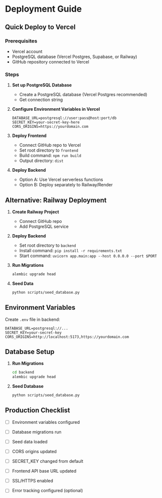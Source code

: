 # Deployment Guide

## Quick Deploy to Vercel

### Prerequisites
- Vercel account
- PostgreSQL database (Vercel Postgres, Supabase, or Railway)
- GitHub repository connected to Vercel

### Steps

1. **Set up PostgreSQL Database**
   - Create a PostgreSQL database (Vercel Postgres recommended)
   - Get connection string

2. **Configure Environment Variables in Vercel**
   ```
   DATABASE_URL=postgresql://user:pass@host:port/db
   SECRET_KEY=your-secret-key-here
   CORS_ORIGINS=https://yourdomain.com
   ```

3. **Deploy Frontend**
   - Connect GitHub repo to Vercel
   - Set root directory to `frontend`
   - Build command: `npm run build`
   - Output directory: `dist`

4. **Deploy Backend**
   - Option A: Use Vercel serverless functions
   - Option B: Deploy separately to Railway/Render

## Alternative: Railway Deployment

1. **Create Railway Project**
   - Connect GitHub repo
   - Add PostgreSQL service

2. **Deploy Backend**
   - Set root directory to `backend`
   - Install command: `pip install -r requirements.txt`
   - Start command: `uvicorn app.main:app --host 0.0.0.0 --port $PORT`

3. **Run Migrations**
   ```bash
   alembic upgrade head
   ```

4. **Seed Data**
   ```bash
   python scripts/seed_database.py
   ```

## Environment Variables

Create `.env` file in backend:
```
DATABASE_URL=postgresql://...
SECRET_KEY=your-secret-key
CORS_ORIGINS=http://localhost:5173,https://yourdomain.com
```

## Database Setup

1. **Run Migrations**
   ```bash
   cd backend
   alembic upgrade head
   ```

2. **Seed Database**
   ```bash
   python scripts/seed_database.py
   ```

## Production Checklist

- [ ] Environment variables configured
- [ ] Database migrations run
- [ ] Seed data loaded
- [ ] CORS origins updated
- [ ] SECRET_KEY changed from default
- [ ] Frontend API base URL updated
- [ ] SSL/HTTPS enabled
- [ ] Error tracking configured (optional)

